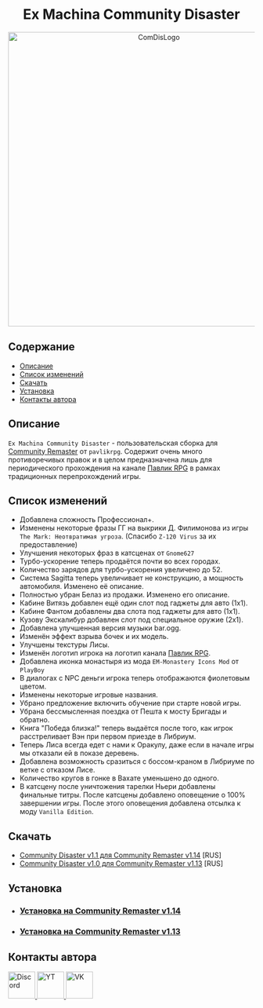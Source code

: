 <div align="center">
  <h1>Ex Machina Community Disaster</h1>
  <img src="https://i.imgur.com/Bcn7a8Z.png" alt="ComDisLogo", width="600">
</div>


## Содержание

- [Описание](#description_rus)
- [Список изменений](#changelist_main_rus)
- [Скачать](#download_rus)
- [Установка](#installation_rus)
- [Контакты автора](#contacts_rus)

<a id="description_rus"></a>

## Описание

`Ex Machina Community Disaster` - пользовательская сборка для [Community Remaster](https://github.com/DeusExMachinaTeam/EM-CommunityPatch/) от `pavlikrpg`. Содержит очень много противоречивых правок и в целом предназначена лишь для периодического прохождения на канале [Павлик RPG](https://www.youtube.com/@pavlikrpg) в рамках традиционных перепрохождений игры.

<a id="changelist_main_rus"></a>

## Список изменений

+ Добавлена сложность Профессионал+.
+ Изменены некоторые фразы ГГ на выкрики Д. Филимонова из игры `The Mark: Неотвратимая угроза`. (Спасибо `Z-120 Virus` за их предоставление)
+ Улучшения некоторых фраз в катсценах от `Gnome627`
+ Турбо-ускорение теперь продаётся почти во всех городах.
+ Количество зарядов для турбо-ускорения увеличено до 52.
+ Система Sagitta теперь увеличивает не конструкцию, а мощность автомобиля. Изменено её описание.
+ Полностью убран Белаз из продажи. Изменено его описание.
+ Кабине Витязь добавлен ещё один слот под гаджеты для авто (1x1).
+ Кабине Фантом добавлены два слота под гаджеты для авто (1x1).
+ Кузову Экскалибур добавлен слот под специальное оружие (2x1).
+ Добавлена улучшенная версия музыки bar.ogg.
+ Изменён эффект взрыва бочек и их модель.
+ Улучшены текстуры Лисы.
+ Изменён логотип игрока на логотип канала [Павлик RPG](https://www.youtube.com/@pavlikrpg).
+ Добавлена иконка монастыря из мода `EM-Monastery Icons Mod` от `PlayBoy`
+ В диалогах с NPC деньги игрока теперь отображаются фиолетовым цветом.
+ Изменены некоторые игровые названия.
+ Убрано предложение включить обучение при старте новой игры.
+ Убрана бессмысленная поездка от Пешта к мосту Бригады и обратно.
+ Книга "Победа близка!" теперь выдаётся после того, как игрок расстреливает Вэн при первом приезде в Либриум.
+ Теперь Лиса всегда едет с нами к Оракулу, даже если в начале игры мы отказали ей в показе деревень.
+ Добавлена возможность сразиться с боссом-краном в Либриуме по ветке с отказом Лисе.
+ Количество кругов в гонке в Вахате уменьшено до одного.
+ В катсцену после уничтожения тарелки Ньери добавлены финальные титры. После катсцены добавлено оповещение о 100% завершении игры. После этого оповещения добавлена отсылка к моду `Vanilla Edition`.

<a id="download_rus"></a>

## Скачать 

* [Community Disaster v1.1 для Community Remaster v1.14]() [RUS]
* [Community Disaster v1.0 для Community Remaster v1.13](https://github.com/zatinu322/stream_builds/releases/tag/v1.0-cr) [RUS]

<a id="installation_rus"></a>

## Установка

+ ### [Установка на Community Remaster v1.14](https://github.com/zatinu322/stream_builds/wiki/Installation-Guide-for-Community-Remaster-v1.14)
+ ### [Установка на Community Remaster v1.13](https://github.com/zatinu322/stream_builds/wiki/Installation-Guide-for-Community-Remaster-v1.13)

<a id="contacts_rus"></a>

## Контакты автора

<div align="left">
  <a href="https://discord.gg/sPrGBP9aFd">
    <img src="https://i.imgur.com/1p7N4lm.png" alt="Discord" height="55">
  </a>
  <a href="https://www.youtube.com/user/rpggameland">
    <img src="https://i.imgur.com/eZj65ig.png" alt="YT" height="55">
  </a>
  <a href="https://vk.com/id316894646">
    <img src="https://i.imgur.com/4lcRJSW.png" alt="VK" height="55">
</a>

</div>